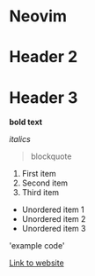 # Neovim
# Header 2
# Header 3

**bold text**

*italics*

> blockquote

1. First item
2. Second item
3. Third item

- Unordered item 1 
- Unordered item 2
- Unordered item 3

'example code'

[Link to website](https://www.example.com)
